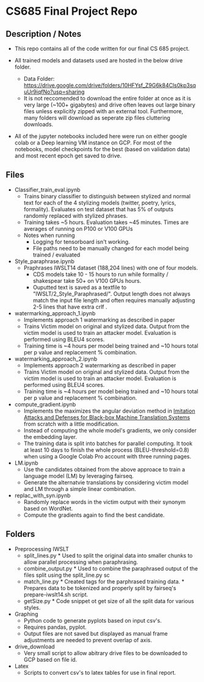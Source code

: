 # CS685 Final Project Repo
## Description / Notes
*  This repo contains all of the code written for our final CS 685 project. 
* All trained models and datasets used are hosted in the below drive folder. 
  * Data Folder: https://drive.google.com/drive/folders/10HFYsf_Z9G6k84Cls0kp3squUr9iqfNo?usp=sharing
  * It is not reccomended to download the entire folder at once as it is very large (~100+ gigabytes) and drive often leaves out large binary files unless explicitly zipped with an external tool. Furthermore, many folders will download as seperate zip files cluttering downloads. 

* All of the jupyter notebooks included here were run on either google colab or a Deep learning VM instance on GCP. For most of the notebooks, model checkpoints for the best (based on validation data) and  most recent epoch get saved to drive.


## Files 
* Classifier_train_eval.ipynb
  * Trains binary classifier to distinguish between stylized and normal text for each of the 4 stylizing models (twitter, poetry, lyrics, formality). Evaluates on test dataset that has 5% of outputs randomly replaced with stylized phrases. 
  * Training takes ~5 hours. Evaluation takes ~45 minutes. Times are averages of running on P100 or V100 GPUs 
  * Notes when running
    * Logging for tensorboard isn't working.
    * File paths need to be manually changed for each model being trained / evaluated
* Style_paraphrase.ipynb
  * Praphrases IWSLT14 dataset (188,204 lines) with one of four models. 
    * CDS models take 10 - 15 hours to run while formality / shakespear take 50+ on V100 GPUs hours. 
    *  Ouputted text is saved as a textfile to "IWSLT/2_Style_Paraphrased/". Output length does not always match the input file length and often requires manually adjusting 2-5 lines that have extra crlf .
* watermarking_approach_1.ipynb
    * Implements approach 1 watermarking as described in paper
    * Trains Victim model on original and stylized data. Output from the victim model is used to train an attacker model. Evaluation is performed using BLEU4 scores. 
    * Training time is  ~4 hours per model being trained and ~10 hours total per p value and replacement % combination. 
* watermarking_approach_2.ipynb
    * Implements approach 2 watermarking as described in paper
    * Trains Victim model on original and stylized data. Output from the victim model is used to train an attacker model. Evaluation is performed using BLEU4 scores. 
    * Training time is  ~4 hours per model being trained and ~10 hours total per p value and replacement % combination.  
* compute_gradient.ipynb
    * Implements the maximizes the angular
deviation method in [Imitation Attacks and Defenses for Black-box Machine Translation Systems](https://arxiv.org/pdf/2004.15015.pdf) from scratch with a little modification.
    * Instead of computing the whole model's gradients, we only consider the embedding layer.
    * The training data is split into batches for parallel computing. It took at least 10 days to finish the whole process (BLEU-threshold=0.8) when using a Google Colab Pro account with three running pages.
* LM.ipynb
    * Use the candidates obtained from the above approace to train a language model (LM) by leveraging fairseq.
    * Generate the alternatvie translations by considering victim model and LM through a simple linear combination.
* replac_with_syn.ipynb
    * Randomly replace words in the victim output with their synonym based on WordNet.
    * Compute the gradients again to find the best candidate.

## Folders
* Preprocessing IWSLT
  * split_lines.py
        * Used to split the original data into smaller chunks to allow parallel processing when paraphrasing.
  * combine_output.py
        * Used to combine the paraphrased output of the files split using the split_line.py sc
  * match_line.py
        * Created tags for the parphrased training data.
        * Prepares data to be tokenized and properly split by fairseq's prepare-iwslt14.sh script.
  * getSize.py
        * Code snippet ot get size of all the split data for various styles.
* Graphing
  * Python code to generate pyplots based on input csv's. 
  * Requires pandas, pyplot.
  * Output files are not saved but displayed as manual frame adjustments are needed to prevent overlap of axis. 
* drive_download
  * Very small script to allow abitrary drive files to be downloaded to GCP based on file id.
* Latex
  * Scripts to convert csv's to latex tables for use in final report.
